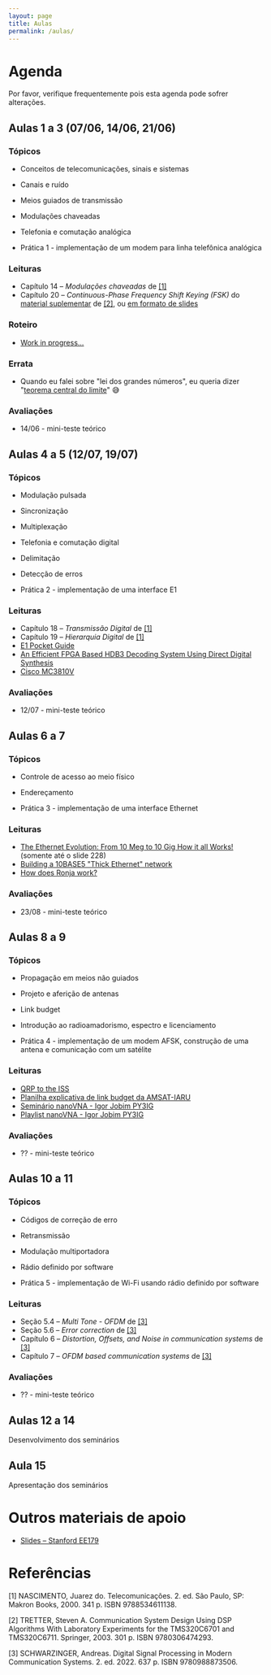 ```yaml
---
layout: page
title: Aulas
permalink: /aulas/
---
```


# Agenda

Por favor, verifique frequentemente pois esta agenda pode sofrer alterações.

## Aulas 1 a 3 (07/06, 14/06, 21/06)

### Tópicos

* Conceitos de telecomunicações, sinais e sistemas
* Canais e ruído
* Meios guiados de transmissão
* Modulações chaveadas
* Telefonia e comutação analógica

* Prática 1 - implementação de um modem para linha telefônica analógica

### Leituras

* Capítulo 14 – *Modulações chaveadas* de [[1]](#referências)
* Capítulo 20 – *Continuous-Phase Frequency Shift Keying (FSK)* do [material suplementar](https://user.eng.umd.edu/~tretter/commlab/c6713slides/AdditionalExperiments.pdf#page=18) de [[2]](#referências), ou [em formato de slides](https://user.eng.umd.edu/~tretter/commlab/c6713slides/FSKSlides.pdf)

### Roteiro

* [Work in progress...](https://docs.google.com/document/d/1WVANuM4S1_N0C0CB4kptYKnvXjj98FI7Zwk9-TcINT0/edit?usp=sharing)

### Errata

* Quando eu falei sobre "lei dos grandes números", eu queria dizer "[teorema central do limite](https://en.wikipedia.org/wiki/Central_limit_theorem#Lyapunov_CLT)" 😅

### Avaliações

* 14/06 - mini-teste teórico

## Aulas 4 a 5 (12/07, 19/07)

### Tópicos

* Modulação pulsada
* Sincronização
* Multiplexação
* Telefonia e comutação digital
* Delimitação
* Detecção de erros

* Prática 2 - implementação de uma interface E1

### Leituras

* Capítulo 18 – *Transmissão Digital* de [[1]](#referências)
* Capítulo 19 – *Hierarquia Digital* de [[1]](#referências)
* [E1 Pocket Guide](https://web.fe.up.pt/~mleitao/STEL/Tecnico/E1_ACTERNA.pdf)
* [An Efficient FPGA Based HDB3 Decoding System Using Direct Digital Synthesis](http://www.ijfcc.org/papers/230-B278.pdf)
* [Cisco MC3810V](/static/cisco-MC3810V.pdf)

### Avaliações

* 12/07 - mini-teste teórico


## Aulas 6 a 7

### Tópicos

* Controle de acesso ao meio físico
* Endereçamento

* Prática 3 - implementação de uma interface Ethernet

### Leituras

* [The Ethernet Evolution: From 10 Meg to 10 Gig How it all Works!](https://www.iol.unh.edu/sites/default/files/knowledgebase/ethernet/ethernet_evolution.pdf) (somente até o slide 228)
* [Building a 10BASE5 "Thick Ethernet" network](https://www1.fs.cvut.cz/cz/u12110/prt/site/lan/10BASE5.htm)
* [How does Ronja work?](http://ronja.twibright.com/technotes/how.php)

### Avaliações

* 23/08 - mini-teste teórico


## Aulas 8 a 9

### Tópicos

* Propagação em meios não guiados
* Projeto e aferição de antenas
* Link budget
* Introdução ao radioamadorismo, espectro e licenciamento

* Prática 4 - implementação de um modem AFSK, construção de uma antena e comunicação com um satélite

### Leituras

* [QRP to the ISS](https://www.work-sat.com/ewExternalFiles/QRP-ISS.pdf)
* [Planilha explicativa de link budget da AMSAT-IARU](http://www.amsatuk.me.uk/iaru/AMSAT-IARU_Link_Model_Rev2.5.5.xls)
* [Seminário nanoVNA - Igor Jobim PY3IG](https://www.youtube.com/playlist?list=PL3vze9c1yreiayo-c1M-bDaDPzbwdM1SZ)
* [Playlist nanoVNA - Igor Jobim PY3IG](https://www.youtube.com/playlist?list=PL3vze9c1yrehpr-adTlAZcMglwiUEPj-_)

### Avaliações

* ?? - mini-teste teórico


## Aulas 10 a 11

### Tópicos

* Códigos de correção de erro
* Retransmissão
* Modulação multiportadora
* Rádio definido por software

* Prática 5 - implementação de Wi-Fi usando rádio definido por software

### Leituras

* Seção 5.4 – *Multi Tone - OFDM* de [[3]](#referências)
* Seção 5.6 – *Error correction* de [[3]](#referências)
* Capítulo 6 – *Distortion, Offsets, and Noise in communication systems* de [[3]](#referências)
* Capítulo 7 – *OFDM based communication systems* de [[3]](#referências)

### Avaliações

* ?? - mini-teste teórico


## Aulas 12 a 14

Desenvolvimento dos seminários


## Aula 15

Apresentação dos seminários


# Outros materiais de apoio

* [Slides – Stanford EE179](https://web.stanford.edu/class/ee179/Notes.html)


# Referências

[1] NASCIMENTO, Juarez do. Telecomunicações. 2. ed. São Paulo, SP: Makron Books, 2000. 341 p. ISBN 9788534611138.

[2] TRETTER, Steven A. Communication System Design Using DSP Algorithms With Laboratory Experiments for the TMS320C6701 and TMS320C6711. Springer, 2003. 301 p. ISBN 9780306474293.

[3] SCHWARZINGER, Andreas. Digital Signal Processing in Modern Communication Systems. 2. ed. 2022. 637 p. ISBN 9780988873506.

